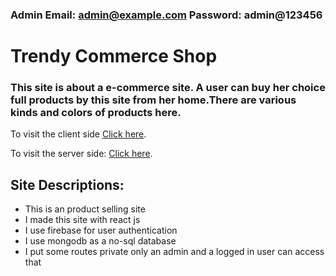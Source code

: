 ### Admin Email: admin@example.com Password: admin@123456

# Trendy Commerce Shop

### This site is about a e-commerce site. A user can buy her choice full products by this site from her home.There are various kinds and colors of products here.

To visit the client side [Click here](https://trendy-commerce.web.app/).

To visit the server side: [Click here](https://evening-island-64478.herokuapp.com/).

## Site Descriptions:

<ul>
    <li>This is an product selling site</li>
    <li>I made this site with react js</li>
    <li>I use firebase for user authentication</li>
    <li>I use mongodb as a no-sql database</li>
    <li>I put some routes private only an admin and a logged in user can access that</li>
</ul>
